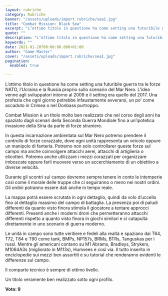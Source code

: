 ```yaml
---
layout: rubriche
category: Rubriche
banner: "/assets/uploads/import.rubriche/sea1.jpg"
title: "Combat Mission: Black Sea"
excerpt: "L’ottimo titolo in questione ha come setting una futuribile guerra tra le forze NATO, l’Ucraina e la Russia proprio sullo scenario del Mar Nero. L’idea venne agli sviluppatori intorno al 2009 e il setting era quello del 2017. Una profezia che ogni giorno potrebbe infaustamente avverarsi, un po’ come accaduto in Crimea o nel Donbass [&hellip"
quote: ""
description: "L’ottimo titolo in questione ha come setting una futuribile guerra tra le forze NATO, l’Ucraina e la Russia proprio sullo scenario del Mar Nero. L’idea venne agli sviluppatori intorno al 2009 e il setting era quello del 2017. Una profezia che ogni giorno potrebbe infaustamente avverarsi, un po’ come accaduto in Crimea o nel Donbass [&hellip"
keywords: ""
date: 2021-01-28T00:00:00.000+01:00
author: "Game Master"
cover: "/assets/uploads/import.rubriche/sea1.jpg"
pagination:
  enabled: true

---
```


L’ottimo titolo in questione ha come setting una futuribile guerra tra le forze NATO, l’Ucraina e la Russia proprio sullo scenario del Mar Nero. L’idea venne agli sviluppatori intorno al 2009 e il setting era quello del 2017\. Una profezia che ogni giorno potrebbe infaustamente avverarsi, un po’ come accaduto in Crimea o nel Donbass purtroppo.

Combat Mission è un titolo molto ben realizzato che nel corso degli anni ha spaziato dagli scenari della Seconda Guerra Mondiale fino a un’ipotetica invasione della Siria da parte di forze straniere.

In questa incarnazione ambientata sul Mar Nero potremo prendere il controllo di forze corazzate, dove ogni unità rappresenta un veicolo oppure un manipolo di fanteria. Potremo non solo controllarer queste forze sul campo ma anche coinvolgere attacchi aerei, attacchi di artiglieria o elicotteri. Potremo anche utilizzare i mezzi corazzati per organizzare imboscate oppure farli muovere verso un accerchiamento di un obiettivo a diverse velocità.

Durante gli scontri sul campo dovremo sempre tenere in conto le intemperie così come il morale delle truppe che ci seguiranno o meno nei nostri ordini. Gli ordini potranno essere dati anche in tempo reale.

La mappa potrà essere scrutata in ogni dettaglio, quindi da volo d’uccello fino al dettaglio massimo del campo di battaglia. La presenza poi di paludi differenti da quanto visto finora stimola il giocatore a tentare approcci differenti. Presenti anche i moderni droni che permetteranno attacchi differenti rispetto a quanto visto finora in giochi similari e ci catapulta direttamente in uno scenario di guerra moderno.

Le unità in campo sono tutte veritiere e fedeli alla realtà e spaziano dai T64, T72, T84 e T90 come tank, BMPs, NP157s, BRMs, BTRs, Tanguskas per i russi. Mentre gli americani contano su M1 Abrams, Bradleys, Strykers, M1064A3s (migliorato in M113s), Humvees e così via. Il tutto inserito in enciclopedie sui mezzi ben assortiti e su tutorial che renderanno evidenti le differenze sul campo.

Il comparto tecnico è sempre di ottimo livello.

Un titolo veramente ben realizzato sotto ogni profilo.

**Voto: 9**